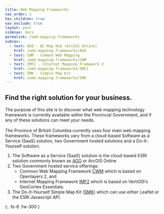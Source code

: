 ```yaml
---
title: Web Mapping Frameworks
nav_order: 1
has_children: true
nav_exclude: true
layout: post
sidenav: docs
permalink: /web-mapping-frameworks
subnav: 
  - text: AGO - BC Map Hub (ArcGIS Online)
    href: /web-mapping-frameworks/AGO
  - text: CWM - Common Web Mapping
    href: /web-mapping-frameworks/CWM
  - text: IMF2 - Internet Mapping Framework 2
    href: /web-mapping-frameworks/IMF2
  - text: SMK - Simple Map Kit
    href: /web-mapping-frameworks/SMK
---
```



## Find the right solution for your business. 

The purpose of this site is to discover what web mapping technology framework is currently available within the Provincial Government, and if any of these solutions can meet your needs.<br><br>
The Province of British Columbia currently uses four main web mapping frameworks. These frameworks vary from a cloud-based Software as a Service (SaaS) solution, two Government hosted solutions and a Do-It-Yourself solution. <br>

1. The Software as a Service (SaaS) solution is the cloud-based ESRI solution commonly known as [AGO](AGO.html)
        or ArcGIS Online
2. Two Government hosted service offerings: 
   - Common Web Mapping Framework [CWM](CWM.html) which is based on Openlayers 2, and 
   - Internet Mapping Framework [IMF2](IMF2.html) which is based on 
                VertiGIS’s GeoCortex Essentials.
3. The Do-It-Yourself Simple Map Kit ([SMK](SMK.html)) which can use either Leaflet or
        the ESRI Javascript API.


{: .fs-6 .fw-300 }
